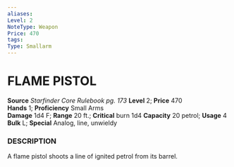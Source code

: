 ```yaml
---
aliases: 
Level: 2
NoteType: Weapon
Price: 470
tags: 
Type: Smallarm
---
```

# FLAME PISTOL
**Source** _Starfinder Core Rulebook pg. 173_
**Level** 2; **Price** 470  
**Hands** 1; **Proficiency** Small Arms  
**Damage** 1d4 F; **Range** 20 ft.; **Critical** burn 1d4
**Capacity** 20 petrol; **Usage** 4  
**Bulk** L; **Special** Analog, line, unwieldy

### DESCRIPTION

A flame pistol shoots a line of ignited petrol from its barrel.